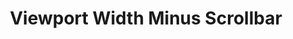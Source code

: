 ---
layout: code
title: Viewport Width Minus Scrollbar
description: 
created: 2015-12-10
category: codes
---